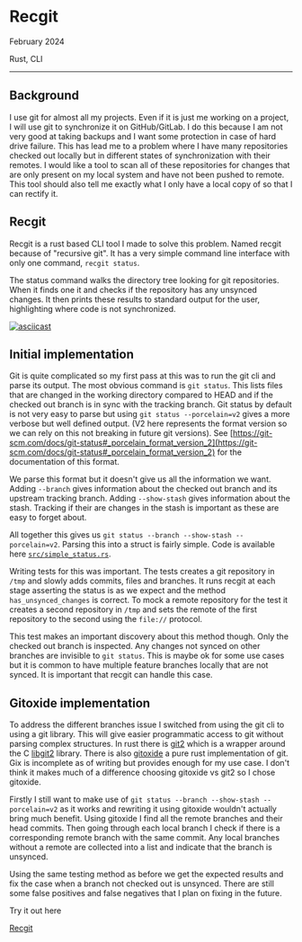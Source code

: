 # Recgit

February 2024

Rust, CLI

---

## Background

I use git for almost all my projects. Even if it is just me working on a project, I will use git to synchronize it on GitHub/GitLab. I do this because I am not very good at taking backups and I want some protection in case of hard drive failure. This has lead me to a problem where I have many repositories checked out locally but in different states of synchronization with their remotes. I would like a tool to scan all of these repositories for changes that are only present on my local system and have not been pushed to remote. This tool should also tell me exactly what I only have a local copy of so that I can rectify it.

## Recgit
Recgit is a rust based CLI tool I made to solve this problem. Named recgit because of "recursive git". It has a very simple command line interface with only one command, `recgit status`.

The status command walks the directory tree looking for git repositories. When it finds one it and checks if the repository has any unsynced changes. It then prints these results to standard output for the user, highlighting where code is not synchronized.

[![asciicast](https://asciinema.org/a/Syj6rYTvEgVbOeK63T8RxXj3b.svg)](https://asciinema.org/a/Syj6rYTvEgVbOeK63T8RxXj3b)

## Initial implementation
Git is quite complicated so my first pass at this was to run the git cli and parse its output.
The most obvious command is `git status`.
This lists files that are changed in the working directory compared to HEAD and if the checked out branch is in sync with the tracking branch.
Git status by default is not very easy to parse but using `git status --porcelain=v2` gives a more verbose but well defined output.
(V2 here represents the format version so we can rely on this not breaking in future git versions).
See [https://git-scm.com/docs/git-status#_porcelain_format_version_2](https://git-scm.com/docs/git-status#_porcelain_format_version_2) for the documentation of this format.

We parse this format but it doesn't give us all the information we want.
Adding `--branch` gives information about the checked out branch and its upstream tracking branch.
Adding `--show-stash` gives information about the stash.
Tracking if their are changes in the stash is important as these are easy to forget about.

All together this gives us `git status --branch --show-stash --porcelain=v2`.
Parsing this into a struct is fairly simple.
Code is available here [`src/simple_status.rs`](https://github.com/RuairidhWilliamson/recgit/blob/main/src/simple_status.rs).

Writing tests for this was important.
The tests creates a git repository in `/tmp` and slowly adds commits, files and branches.
It runs recgit at each stage asserting the status is as we expect and the method `has_unsynced_changes` is correct.
To mock a remote repository for the test it creates a second repository in `/tmp` and sets the remote of the first repository to the second using the `file://` protocol.

This test makes an important discovery about this method though.
Only the checked out branch is inspected.
Any changes not synced on other branches are invisible to `git status`.
This is maybe ok for some use cases but it is common to have multiple feature branches locally that are not synced.
It is important that recgit can handle this case.

## Gitoxide implementation
To address the different branches issue I switched from using the git cli to using a git library.
This will give easier programmatic access to git without parsing complex structures.
In rust there is [git2](https://github.com/rust-lang/git2-rs) which is a wrapper around the C [libgit2](https://libgit2.org/) library.
There is also [gitoxide](https://github.com/GitoxideLabs/gitoxide) a pure rust implementation of git.
Gix is incomplete as of writing but provides enough for my use case.
I don't think it makes much of a difference choosing gitoxide vs git2 so I chose gitoxide.

Firstly I still want to make use of `git status --branch --show-stash --porcelain=v2` as it works and rewriting it using gitoxide wouldn't actually bring much benefit.
Using gitoxide I find all the remote branches and their head commits.
Then going through each local branch I check if there is a corresponding remote branch with the same commit.
Any local branches without a remote are collected into a list and indicate that the branch is unsynced.

Using the same testing method as before we get the expected results and fix the case when a branch not checked out is unsynced.
There are still some false positives and false negatives that I plan on fixing in the future.

Try it out here

[Recgit](https://github.com/RuairidhWilliamson/recgit)
